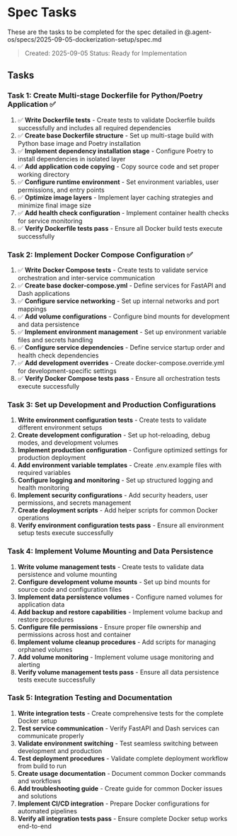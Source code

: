 # Spec Tasks

These are the tasks to be completed for the spec detailed in @.agent-os/specs/2025-09-05-dockerization-setup/spec.md

> Created: 2025-09-05
> Status: Ready for Implementation

## Tasks

### Task 1: Create Multi-stage Dockerfile for Python/Poetry Application ✅

1. ✅ **Write Dockerfile tests** - Create tests to validate Dockerfile builds successfully and includes all required dependencies
2. ✅ **Create base Dockerfile structure** - Set up multi-stage build with Python base image and Poetry installation
3. ✅ **Implement dependency installation stage** - Configure Poetry to install dependencies in isolated layer
4. ✅ **Add application code copying** - Copy source code and set proper working directory
5. ✅ **Configure runtime environment** - Set environment variables, user permissions, and entry points
6. ✅ **Optimize image layers** - Implement layer caching strategies and minimize final image size
7. ✅ **Add health check configuration** - Implement container health checks for service monitoring
8. ✅ **Verify Dockerfile tests pass** - Ensure all Docker build tests execute successfully

### Task 2: Implement Docker Compose Configuration ✅

1. ✅ **Write Docker Compose tests** - Create tests to validate service orchestration and inter-service communication
2. ✅ **Create base docker-compose.yml** - Define services for FastAPI and Dash applications
3. ✅ **Configure service networking** - Set up internal networks and port mappings
4. ✅ **Add volume configurations** - Configure bind mounts for development and data persistence
5. ✅ **Implement environment management** - Set up environment variable files and secrets handling
6. ✅ **Configure service dependencies** - Define service startup order and health check dependencies
7. ✅ **Add development overrides** - Create docker-compose.override.yml for development-specific settings
8. ✅ **Verify Docker Compose tests pass** - Ensure all orchestration tests execute successfully

### Task 3: Set up Development and Production Configurations

1. **Write environment configuration tests** - Create tests to validate different environment setups
2. **Create development configuration** - Set up hot-reloading, debug modes, and development volumes
3. **Implement production configuration** - Configure optimized settings for production deployment
4. **Add environment variable templates** - Create .env.example files with required variables
5. **Configure logging and monitoring** - Set up structured logging and health monitoring
6. **Implement security configurations** - Add security headers, user permissions, and secrets management
7. **Create deployment scripts** - Add helper scripts for common Docker operations
8. **Verify environment configuration tests pass** - Ensure all environment setup tests execute successfully

### Task 4: Implement Volume Mounting and Data Persistence

1. **Write volume management tests** - Create tests to validate data persistence and volume mounting
2. **Configure development volume mounts** - Set up bind mounts for source code and configuration files
3. **Implement data persistence volumes** - Configure named volumes for application data
4. **Add backup and restore capabilities** - Implement volume backup and restore procedures
5. **Configure file permissions** - Ensure proper file ownership and permissions across host and container
6. **Implement volume cleanup procedures** - Add scripts for managing orphaned volumes
7. **Add volume monitoring** - Implement volume usage monitoring and alerting
8. **Verify volume management tests pass** - Ensure all data persistence tests execute successfully

### Task 5: Integration Testing and Documentation

1. **Write integration tests** - Create comprehensive tests for the complete Docker setup
2. **Test service communication** - Verify FastAPI and Dash services can communicate properly
3. **Validate environment switching** - Test seamless switching between development and production
4. **Test deployment procedures** - Validate complete deployment workflow from build to run
5. **Create usage documentation** - Document common Docker commands and workflows
6. **Add troubleshooting guide** - Create guide for common Docker issues and solutions
7. **Implement CI/CD integration** - Prepare Docker configurations for automated pipelines
8. **Verify all integration tests pass** - Ensure complete Docker setup works end-to-end
